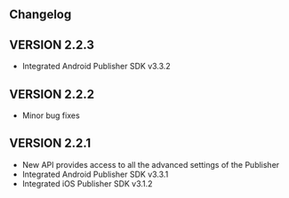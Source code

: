 ## Changelog

## VERSION 2.2.3
* Integrated Android Publisher SDK v3.3.2

## VERSION 2.2.2
* Minor bug fixes

## VERSION 2.2.1
* New API provides access to all the advanced settings of the Publisher 
* Integrated Android Publisher SDK v3.3.1
* Integrated iOS Publisher SDK v3.1.2

